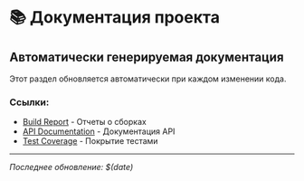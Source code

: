 # 📚 Документация проекта

## Автоматически генерируемая документация

Этот раздел обновляется автоматически при каждом изменении кода.

### Ссылки:
- [Build Report](reports/build_report.md) - Отчеты о сборках
- [API Documentation](api/) - Документация API
- [Test Coverage](reports/coverage.md) - Покрытие тестами

---

*Последнее обновление: $(date)*